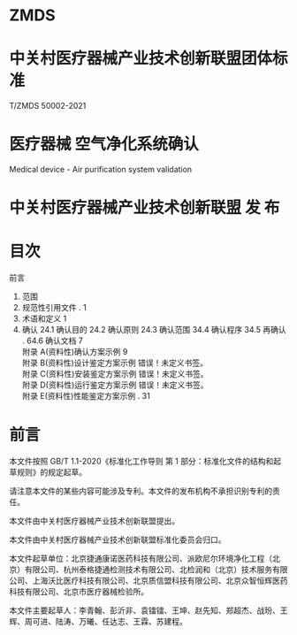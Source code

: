 # ZMDS  

# 中关村医疗器械产业技术创新联盟团体标准  

T/ZMDS 50002-2021  

# 医疗器械 空气净化系统确认  

Medical device - Air purification system validation  

# 中关村医疗器械产业技术创新联盟 发 布  

# 目次  

前言  
1. 范围  
2. 规范性引用文件 . 1  
3. 术语和定义 1  
4. 确认 24.1 确认目的 24.2 确认原则 24.3 确认范围 34.4 确认程序 34.5 再确认 . 64.6 确认文档 7  
附录 A(资料性)确认方案示例 9  
附录 B(资料性)设计鉴定方案示例 错误！未定义书签。  
附录 C(资料性)安装鉴定方案示例 错误！未定义书签。  
附录 D(资料性)运行鉴定方案示例 错误！未定义书签。  
附录 E(资料性)性能鉴定方案示例 . 31  

# 前言  

本文件按照 GB/T 1.1-2020《标准化工作导则 第 1 部分：标准化文件的结构和起草规则》的规定起草。  

请注意本文件的某些内容可能涉及专利。本文件的发布机构不承担识别专利的责任。  

本文件由中关村医疗器械产业技术创新联盟提出。  

本文件由中关村医疗器械产业技术创新联盟标准化委员会归口。  

本文件起草单位：北京捷通康诺医药科技有限公司、派欧尼尔环境净化工程（北京）有限公司、杭州泰格捷通检测技术有限公司、北检润和（北京）技术服务有限公司、上海沃比医疗科技有限公司、北京质信盟科技有限公司、北京众智恒辉医药科技有限公司、北京市医疗器械检验所。  

本文件主要起草人：李青翰、彭沂非、袁镭镭、王坤、赵先知、郑超杰、战玢、王辉、周可进、陆涛、万曦、任达志、王霖、苏建程。  